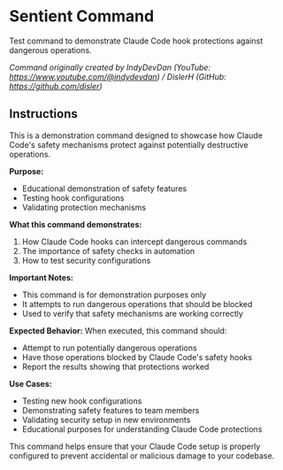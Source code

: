 # Sentient Command

Test command to demonstrate Claude Code hook protections against dangerous operations.

*Command originally created by IndyDevDan (YouTube: https://www.youtube.com/@indydevdan) / DislerH (GitHub: https://github.com/disler)*

## Instructions

This is a demonstration command designed to showcase how Claude Code's safety mechanisms protect against potentially destructive operations.

**Purpose:**
- Educational demonstration of safety features
- Testing hook configurations
- Validating protection mechanisms

**What this command demonstrates:**
1. How Claude Code hooks can intercept dangerous commands
2. The importance of safety checks in automation
3. How to test security configurations

**Important Notes:**
- This command is for demonstration purposes only
- It attempts to run dangerous operations that should be blocked
- Used to verify that safety mechanisms are working correctly

**Expected Behavior:**
When executed, this command should:
- Attempt to run potentially dangerous operations
- Have those operations blocked by Claude Code's safety hooks
- Report the results showing that protections worked

**Use Cases:**
- Testing new hook configurations
- Demonstrating safety features to team members
- Validating security setup in new environments
- Educational purposes for understanding Claude Code protections

This command helps ensure that your Claude Code setup is properly configured to prevent accidental or malicious damage to your codebase.